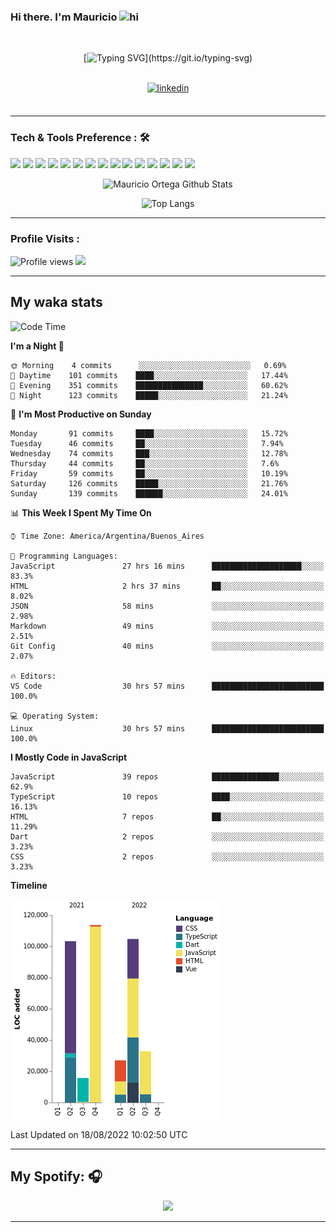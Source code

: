 ### Hi there. I'm Mauricio <img src="https://user-images.githubusercontent.com/1303154/88677602-1635ba80-d120-11ea-84d8-d263ba5fc3c0.gif" width="28px" alt="hi">
<br /> 

<div align="center">
  
[![Typing SVG](https://readme-typing-svg.herokuapp.com?size=25&duration=7000&center=true&vCenter=true&width=650&height=40&lines=WELCOME!;My+name+is+Mauricio+Ortega...;I+am+a+Front-End+Developer...;I+hope+you+find+what+you+are+looking+for...;You+have+my+contact+information...;MAY+THE+FORCE+BE+WITH+YOU...)](https://git.io/typing-svg)

</div>
  
<br />

<div align="center">
  
<a href="https://www.linkedin.com/in/mauricio-sebasti%C3%A1n-ortega-71b43788/" target="_blank">
<img src=https://img.shields.io/badge/linkedin-%231E77B5.svg?&style=for-the-badge&logo=linkedin&logoColor=white alt=linkedin style="margin-bottom: 5px;" />
</a>
  
</div>

<br />



<!--
**Nekzus/Nekzus** is a ✨ _special_ ✨ repository because its `README.md` (this file) appears on your GitHub profile.

Here are some ideas to get you started:

- 🔭 I’m currently working on ...
- 🌱 I’m currently learning ...
- 👯 I’m looking to collaborate on ...
- 🤔 I’m looking for help with ...
- 💬 Ask me about ...
- 📫 How to reach me: ...
- 😄 Pronouns: ...
- ⚡ Fun fact: ...
-->

---

### Tech & Tools Preference : 🛠

<img src = "https://img.shields.io/badge/-HTML5-E34F26?style=flat&logo=html5&logoColor=white"> <img src = "https://img.shields.io/badge/-CSS3-1572B6?style=flat&logo=css3&logoColor=white">
<img src="https://img.shields.io/badge/-Sass-cc6699?style=flat&logo=sass&logoColor=ffffff">
<img src="https://img.shields.io/badge/-Bootstrap-563D7C?style=flat&logo=bootstrap&logoColor=white">
<img src="https://img.shields.io/badge/-JavaScript-eed718?style=flat&logo=javascript&logoColor=ffffff">
<img src="https://img.shields.io/badge/-React-000000?style=flat&logo=react&logoColor=00c8ff">
<img src="https://img.shields.io/badge/-Next-000000?style=flat&logo=nextdotjs&logoColor=white">
<img src="http://img.shields.io/badge/-Vue-black?style=flat&logo=vuedotjs&logoColor=4FC08D">
<img src="http://img.shields.io/badge/-Flutter-black?style=flat&logo=flutter&logoColor=02569B">
<img src="https://img.shields.io/badge/-Node.js-3C873A?style=flat&logo=Node.js&logoColor=white">
<img src="http://img.shields.io/badge/-Git-F1502F?style=flat&logo=git&logoColor=FFFFFF">
<img src="http://img.shields.io/badge/-Github-000000?style=flat&logo=github&logoColor=FFFFFF">
<img src="https://img.shields.io/badge/-Firebase-FFA611?style=flat&logo=firebase&logoColor=FFFFFF">
<img src="http://img.shields.io/badge/-Vercel-black?style=flat&logo=vercel&logoColor=white">
<img src="http://img.shields.io/badge/-VS%20Code-007ACC?style=flat&logo=visual%20studio%20code&logoColor=white">


<div align="center">
  
![Mauricio Ortega Github Stats](https://github-readme-stats.vercel.app/api?username=Nekzus&show_icons=true&title_color=fff&icon_color=79ff97&text_color=9f9f9f&bg_color=151515)

![Top Langs](https://github-readme-stats.vercel.app/api/top-langs/?username=Nekzus&hide=css,html,less&layout=compact&title_color=fff&icon_color=79ff97&text_color=9f9f9f&bg_color=151515)

</div>
  
---

### Profile Visits :
  
![Profile views](https://gpvc.arturio.dev/Nekzus)  <img src="https://img.shields.io/github/followers/Nekzus?label=Follow" style=" float:left, margin-right:10px" />

---


## My waka stats
<!--START_SECTION:waka-->
![Code Time](http://img.shields.io/badge/Code%20Time-1%2C155%20hrs%2038%20mins-blue)

**I'm a Night 🦉** 

```text
🌞 Morning    4 commits      ░░░░░░░░░░░░░░░░░░░░░░░░░   0.69% 
🌆 Daytime    101 commits    ████░░░░░░░░░░░░░░░░░░░░░   17.44% 
🌃 Evening    351 commits    ███████████████░░░░░░░░░░   60.62% 
🌙 Night      123 commits    █████░░░░░░░░░░░░░░░░░░░░   21.24%

```
📅 **I'm Most Productive on Sunday** 

```text
Monday       91 commits     ████░░░░░░░░░░░░░░░░░░░░░   15.72% 
Tuesday      46 commits     ██░░░░░░░░░░░░░░░░░░░░░░░   7.94% 
Wednesday    74 commits     ███░░░░░░░░░░░░░░░░░░░░░░   12.78% 
Thursday     44 commits     ██░░░░░░░░░░░░░░░░░░░░░░░   7.6% 
Friday       59 commits     ██░░░░░░░░░░░░░░░░░░░░░░░   10.19% 
Saturday     126 commits    █████░░░░░░░░░░░░░░░░░░░░   21.76% 
Sunday       139 commits    ██████░░░░░░░░░░░░░░░░░░░   24.01%

```


📊 **This Week I Spent My Time On** 

```text
⌚︎ Time Zone: America/Argentina/Buenos_Aires

💬 Programming Languages: 
JavaScript               27 hrs 16 mins      ████████████████████░░░░░   83.3% 
HTML                     2 hrs 37 mins       ██░░░░░░░░░░░░░░░░░░░░░░░   8.02% 
JSON                     58 mins             ░░░░░░░░░░░░░░░░░░░░░░░░░   2.98% 
Markdown                 49 mins             ░░░░░░░░░░░░░░░░░░░░░░░░░   2.51% 
Git Config               40 mins             ░░░░░░░░░░░░░░░░░░░░░░░░░   2.07%

🔥 Editors: 
VS Code                  30 hrs 57 mins      █████████████████████████   100.0%

💻 Operating System: 
Linux                    30 hrs 57 mins      █████████████████████████   100.0%

```

**I Mostly Code in JavaScript** 

```text
JavaScript               39 repos            ███████████████░░░░░░░░░░   62.9% 
TypeScript               10 repos            ████░░░░░░░░░░░░░░░░░░░░░   16.13% 
HTML                     7 repos             ██░░░░░░░░░░░░░░░░░░░░░░░   11.29% 
Dart                     2 repos             ░░░░░░░░░░░░░░░░░░░░░░░░░   3.23% 
CSS                      2 repos             ░░░░░░░░░░░░░░░░░░░░░░░░░   3.23%

```


**Timeline**

![Chart not found](https://raw.githubusercontent.com/Nekzus/Nekzus/main/charts/bar_graph.png) 


 Last Updated on 18/08/2022 10:02:50 UTC
<!--END_SECTION:waka-->

---
## My Spotify: 🎧

<div align="center"><img src="https://spotify-github-profile.vercel.app/api/view?uid=11169970531&cover_image=true&theme=default" /></div>

---
